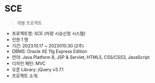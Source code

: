 SCE
==========
> 개별 프로젝트

- 프로젝트명: SCE (차량 시승신청 시스템) <br>
- 인원 1 명<br>
- 기간: 2023.10.17 ~ 2023010.30 (2주) <br>
- DBMS: Oracle XE 11g Express Edition <br>
- 언어: Java Platform 8, JSP & Servlet, HTML5, CSS/CSS3, JavaScript
- 디자인 패턴: MVC <br>
- 오픈 Library: jQuery v3.7.1
- 프로젝트 소개: 